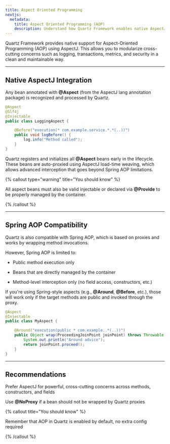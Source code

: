 ```yaml
---
title: Aspect Oriented Programming
nextjs:
  metadata:
    title: Aspect Oriented Programming (AOP)
    description: Understand how Quartz Framework enables native AspectJ support and integrates with Spring AOP.
---
```


Quartz Framework provides native support for Aspect-Oriented Programming (AOP) using AspectJ. This allows you to modularize cross-cutting concerns such as logging, transactions, metrics, and security in a clean and maintainable way.

---

## Native AspectJ Integration

Any bean annotated with **@Aspect** (from the AspectJ lang annotation package) is recognized and processed by Quartz.

```java
@Aspect
@Slf4j
@Injectable
public class LoggingAspect {

    @Before("execution(* com.example.service.*.*(..))")
    public void logBefore() {
        log.info("Method called");
    }
}
```

Quartz registers and initializes all **@Aspect** beans early in the lifecycle. These beans are auto-proxied using AspectJ load-time weaving, which allows advanced interception that goes beyond Spring AOP limitations.

{% callout type="warning" title="You should know" %}

All aspect beans must also be valid injectable or declared via **@Provide** to be properly managed by the container.

{% /callout %}

---

## Spring AOP Compatibility

Quartz is also compatible with Spring AOP, which is based on proxies and works by wrapping method invocations.

However, Spring AOP is limited to:

- Public method execution only

- Beans that are directly managed by the container

- Method-level interception only (no field access, constructors, etc.)

If you're using Spring-style aspects (e.g., **@Around**, **@Before**, etc.), those will work only if the target methods are public and invoked through the proxy.

```java
@Aspect
@Injectable
public class MyAspect {

    @Around("execution(public * com.example..*(..))")
    public Object wrap(ProceedingJoinPoint joinPoint) throws Throwable {
        System.out.println("Around advice");
        return joinPoint.proceed();
    }
}
```

---

## Recommendations

Prefer AspectJ for powerful, cross-cutting concerns across methods, constructors, and fields

Use **@NoProxy** if a bean should not be wrapped by Quartz proxies

{% callout title="You should know" %}

Remember that AOP in Quartz is enabled by default, no extra config required

{% /callout %}
